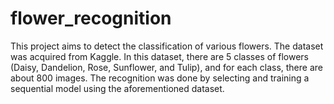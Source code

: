 # flower_recognition
 This project aims to detect the classification of various flowers. The dataset was acquired from Kaggle. In this dataset, there are 5 classes of flowers (Daisy, Dandelion, Rose, Sunflower, and Tulip), and for each class, there are about 800 images. The recognition was done by selecting and training a sequential model using the aforementioned dataset.
